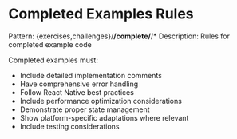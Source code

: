# Completed Examples Rules
Pattern: {exercises,challenges}/**/complete/**/*
Description: Rules for completed example code

Completed examples must:
- Include detailed implementation comments
- Have comprehensive error handling
- Follow React Native best practices
- Include performance optimization considerations
- Demonstrate proper state management
- Show platform-specific adaptations where relevant
- Include testing considerations 